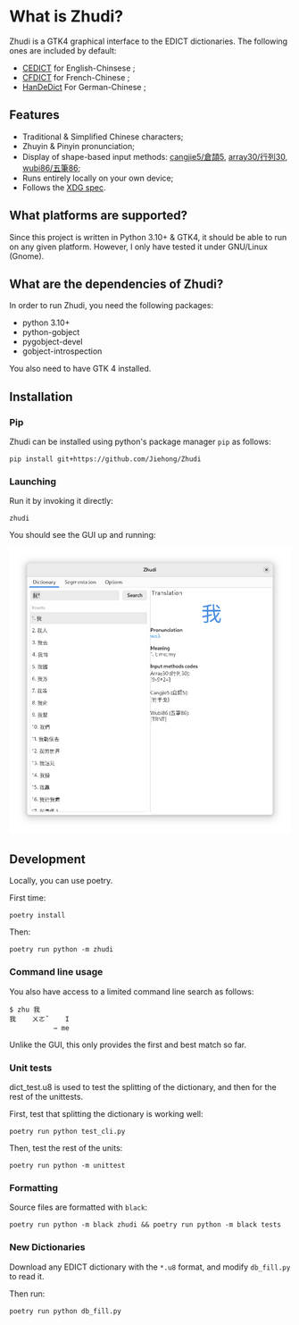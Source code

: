 # What is Zhudi?

Zhudi is a GTK4 graphical interface to the EDICT dictionaries. The following ones are
included by default:

* [CEDICT](https://www.mdbg.net/chinese/dictionary?page=cedict) for English-Chinsese ;
* [CFDICT](https://www.chine-informations.com/chinois/open/CFDICT/) for French-Chinese ;
* [HanDeDict](http://www.handedict.de/chinesisch_deutsch.php) For German-Chinese ;

## Features

- Traditional & Simplified Chinese characters;
- Zhuyin & Pinyin pronunciation;
- Display of shape-based input methods: [cangjie5/倉頡5](https://en.wikipedia.org/wiki/Cangjie_input_method), [array30/行列30](https://zh.wikipedia.org/wiki/%E8%A1%8C%E5%88%97%E8%BC%B8%E5%85%A5%E6%B3%95), [wubi86/五筆86](https://en.wikipedia.org/wiki/Wubi_method);
- Runs entirely locally on your own device;
- Follows the [XDG spec](https://specifications.freedesktop.org/basedir-spec/basedir-spec-latest.html).

## What platforms are supported?

Since this project is written in Python 3.10+ & GTK4, it should be able to run on any given platform.
However, I only have tested it under GNU/Linux (Gnome).

## What are the dependencies of Zhudi?

In order to run Zhudi, you need the following packages:
* python 3.10+
* python-gobject
* pygobject-devel
* gobject-introspection

You also need to have GTK 4 installed.

## Installation

### Pip

Zhudi can be installed using python's package manager `pip` as follows:

    pip install git+https://github.com/Jiehong/Zhudi

### Launching

Run it by invoking it directly:

```shell
zhudi
```

You should see the GUI up and running:

![GUI screenshot](gui_screenshot.png)

## Development

Locally, you can use poetry.

First time:

```shell
poetry install
```

Then:

```shell
poetry run python -m zhudi
```

### Command line usage

You also have access to a limited command line search as follows:

    $ zhu 我
    我    ㄨㄛˇ    I
               ⇾ me

Unlike the GUI, this only provides the first and best match so far.

### Unit tests

dict_test.u8 is used to test the splitting of the dictionary, and then for the rest of the unittests.

First, test that splitting the dictionary is working well:

```shell
poetry run python test_cli.py
```

Then, test the rest of the units:

```shell
poetry run python -m unittest
```

### Formatting

Source files are formatted with `black`:

```shell
poetry run python -m black zhudi && poetry run python -m black tests
```

### New Dictionaries

Download any EDICT dictionary with the `*.u8` format, and modify `db_fill.py` to read it.

Then run:

```shell
poetry run python db_fill.py
```
